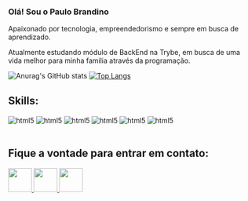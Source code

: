 ### Olá! Sou o Paulo Brandino
Apaixonado por tecnologia, empreendedorismo e sempre em busca de aprendizado.

Atualmente estudando módulo de BackEnd na Trybe, em busca de uma vida melhor para minha familia através da programação.

![Anurag's GitHub stats](https://github-readme-stats.vercel.app/api?username=paulobrandino&show_icons=true&theme=dracula) [![Top Langs](https://github-readme-stats.vercel.app/api/top-langs/?username=paulobrandino&layout=compact)](https://github.com/paulobrandino/github-readme-stats)
## Skills:

<div style='display: inline_block'>
    <img align='center' alt='html5' src='https://img.shields.io/badge/HTML5-E34F26?style=for-the-badge&logo=html5&logoColor=white'>
    <img align='center' alt='html5' src='https://img.shields.io/badge/CSS3-1572B6?style=for-the-badge&logo=css3&logoColor=white'>
    <img align='center' alt='html5' src='https://img.shields.io/badge/JavaScript-F7DF1E?style=for-the-badge&logo=javascript&logoColor=black'>
    <img align='center' alt='html5' src='https://img.shields.io/badge/React-20232A?style=for-the-badge&logo=react&logoColor=61DAFB'>
    <img align='center' alt='html5' src='https://img.shields.io/badge/Node.js-43853D?style=for-the-badge&logo=node.js&logoColor=white'>
    <img align='center' alt='html5' src='https://img.shields.io/badge/MySQL-00000F?style=for-the-badge&logo=mysql&logoColor=white'>

</div>
<br/>

## Fique a vontade para entrar em contato: 
<div style='display: inline_block' target='_blank'>

<a href='https://www.linkedin.com/in/paulo-brandino' target='_blank'/>
  <img src="https://i.ibb.co/Kx2GSrT/linkedin.png" width="48px" height="48px">
</a>
<a href='mailto:contatobrandino@gmail.com' target='_blank'/>
  <img src='https://cdn.icon-icons.com/icons2/730/PNG/512/gmail_icon-icons.com_62758.png' width="48px" height="48px">
</a>
<a href='https://api.whatsapp.com/send?phone=5514998638124' target='_blank'/>
  <img src='https://cdn.icon-icons.com/icons2/1571/PNG/512/1024881-whatsapp_107716.png' width="48px" height="48px">
</a>
</div>
